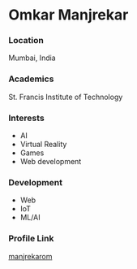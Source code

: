 # Omkar Manjrekar

### Location
Mumbai, India

### Academics
St. Francis Institute of Technology

### Interests
- AI
- Virtual Reality
- Games
- Web development

### Development
- Web
- IoT
- ML/AI

### Profile Link 
[manjrekarom](https://github.com/manjrekarom)
